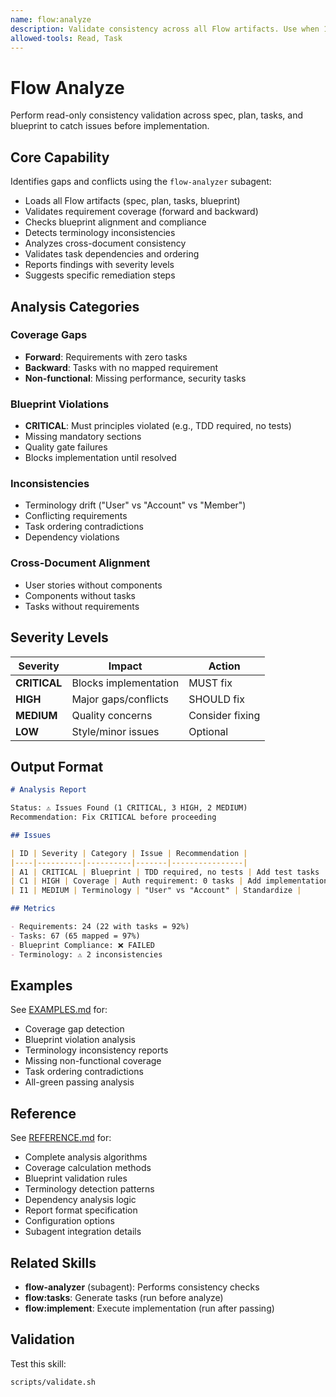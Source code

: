 ```yaml
---
name: flow:analyze
description: Validate consistency across all Flow artifacts. Use when 1) Before implementation to catch issues early, 2) After spec/plan changes to verify alignment, 3) Team handoffs requiring validation, 4) Detecting missing requirements or tasks, 5) Multi-person teams need consistency checks. Performs read-only analysis and reports gaps/conflicts.
allowed-tools: Read, Task
---
```


# Flow Analyze

Perform read-only consistency validation across spec, plan, tasks, and blueprint to catch issues before implementation.

## Core Capability

Identifies gaps and conflicts using the `flow-analyzer` subagent:
- Loads all Flow artifacts (spec, plan, tasks, blueprint)
- Validates requirement coverage (forward and backward)
- Checks blueprint alignment and compliance
- Detects terminology inconsistencies
- Analyzes cross-document consistency
- Validates task dependencies and ordering
- Reports findings with severity levels
- Suggests specific remediation steps

## Analysis Categories

### Coverage Gaps
- **Forward**: Requirements with zero tasks
- **Backward**: Tasks with no mapped requirement
- **Non-functional**: Missing performance, security tasks

### Blueprint Violations
- **CRITICAL**: Must principles violated (e.g., TDD required, no tests)
- Missing mandatory sections
- Quality gate failures
- Blocks implementation until resolved

### Inconsistencies
- Terminology drift ("User" vs "Account" vs "Member")
- Conflicting requirements
- Task ordering contradictions
- Dependency violations

### Cross-Document Alignment
- User stories without components
- Components without tasks
- Tasks without requirements

## Severity Levels

| Severity | Impact | Action |
|----------|--------|--------|
| **CRITICAL** | Blocks implementation | MUST fix |
| **HIGH** | Major gaps/conflicts | SHOULD fix |
| **MEDIUM** | Quality concerns | Consider fixing |
| **LOW** | Style/minor issues | Optional |

## Output Format

```markdown
# Analysis Report

Status: ⚠️ Issues Found (1 CRITICAL, 3 HIGH, 2 MEDIUM)
Recommendation: Fix CRITICAL before proceeding

## Issues

| ID | Severity | Category | Issue | Recommendation |
|----|----------|----------|-------|----------------|
| A1 | CRITICAL | Blueprint | TDD required, no tests | Add test tasks |
| C1 | HIGH | Coverage | Auth requirement: 0 tasks | Add implementation |
| I1 | MEDIUM | Terminology | "User" vs "Account" | Standardize |

## Metrics

- Requirements: 24 (22 with tasks = 92%)
- Tasks: 67 (65 mapped = 97%)
- Blueprint Compliance: ❌ FAILED
- Terminology: ⚠️ 2 inconsistencies
```

## Examples

See [EXAMPLES.md](./EXAMPLES.md) for:
- Coverage gap detection
- Blueprint violation analysis
- Terminology inconsistency reports
- Missing non-functional coverage
- Task ordering contradictions
- All-green passing analysis

## Reference

See [REFERENCE.md](./REFERENCE.md) for:
- Complete analysis algorithms
- Coverage calculation methods
- Blueprint validation rules
- Terminology detection patterns
- Dependency analysis logic
- Report format specification
- Configuration options
- Subagent integration details

## Related Skills

- **flow-analyzer** (subagent): Performs consistency checks
- **flow:tasks**: Generate tasks (run before analyze)
- **flow:implement**: Execute implementation (run after passing)

## Validation

Test this skill:
```bash
scripts/validate.sh
```
